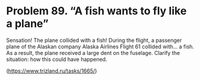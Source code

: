 # Problem 89. “A fish wants to fly like a plane”

Sensation! The plane collided with a fish! During the flight, a passenger plane of the Alaskan company Alaska Airlines Flight 61 collided with... a fish. As a result, the plane received a large dent on the fuselage. Clarify the situation: how this could have happened.

(https://www.trizland.ru/tasks/1665/)